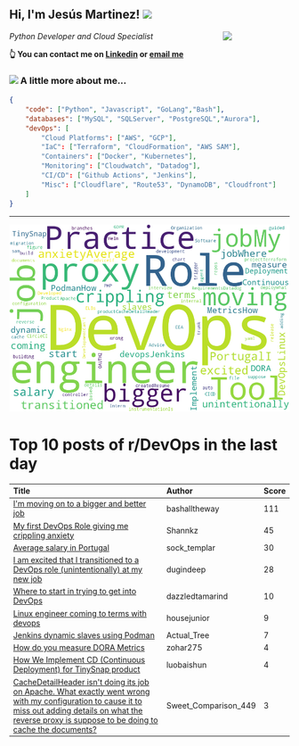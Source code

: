 <!--
**jmartinezl/jmartinezl** is a ✨ _special_ ✨ repository because its `README.md` (this file) appears on your GitHub profile.

Here are some ideas to get you started:

- 🔭 I’m currently working on ...
- 🌱 I’m currently learning ...
- 👯 I’m looking to collaborate on ...
- 🤔 I’m looking for help with ...
- 💬 Ask me about ...
- 📫 How to reach me: ...
- 😄 Pronouns: ...
- ⚡ Fun fact: ...
-->

<h2>Hi, I'm Jesús Martinez! <img src="https://media.giphy.com/media/WUlplcMpOCEmTGBtBW/giphy.gif" width="30"> </h2>
<img align='right' src="https://media.giphy.com/media/NytMLKyiaIh6VH9SPm/giphy.gif" width="120">
<p><em>Python Developer and Cloud Specialist
</em></p>

**👆 You can contact me on [Linkedin](https://www.linkedin.com/in/jes%C3%BAs-martinez-2b7b10104/) or [email me](mailto:jesus.mtz.lorenzo@gmail.com)**

### <img src="https://media.giphy.com/media/VgCDAzcKvsR6OM0uWg/giphy.gif" width="50"> A little more about me...  

```json
{
    "code": ["Python", "Javascript", "GoLang","Bash"],
    "databases": ["MySQL", "SQLServer", "PostgreSQL","Aurora"],
    "devOps": [
        "Cloud Platforms": ["AWS", "GCP"],
        "IaC": ["Terraform", "CloudFormation", "AWS SAM"],
        "Containers": ["Docker", "Kubernetes"],
        "Monitoring": ["Cloudwatch", "Datadog"],
        "CI/CD": ["Github Actions", "Jenkins"],
        "Misc": ["Cloudflare", "Route53", "DynamoDB", "Cloudfront"]
    ]
}
```
---

![Wordcloud](./cloud.png)

# Top 10 posts of r/DevOps in the last day

| Title | Author | Score |
|:---|:---|:---|
| [I'm moving on to a bigger and better job](https://www.reddit.com/r/devops/comments/wqyh0p/im_moving_on_to_a_bigger_and_better_job/) | bashalltheway | 111 |
| [My first DevOps Role giving me crippling anxiety](https://www.reddit.com/r/devops/comments/wr3ho5/my_first_devops_role_giving_me_crippling_anxiety/) | Shannkz | 45 |
| [Average salary in Portugal](https://www.reddit.com/r/devops/comments/wqnfmd/average_salary_in_portugal/) | sock_templar | 30 |
| [I am excited that I transitioned to a DevOps role (unintentionally) at my new job](https://www.reddit.com/r/devops/comments/wqv4m6/i_am_excited_that_i_transitioned_to_a_devops_role/) | dugindeep | 28 |
| [Where to start in trying to get into DevOps](https://www.reddit.com/r/devops/comments/wr9swz/where_to_start_in_trying_to_get_into_devops/) | dazzledtamarind | 10 |
| [Linux engineer coming to terms with devops](https://www.reddit.com/r/devops/comments/wreged/linux_engineer_coming_to_terms_with_devops/) | housejunior | 9 |
| [Jenkins dynamic slaves using Podman](https://www.reddit.com/r/devops/comments/wqq1c3/jenkins_dynamic_slaves_using_podman/) | Actual_Tree | 7 |
| [How do you measure DORA Metrics](https://www.reddit.com/r/devops/comments/wrenci/how_do_you_measure_dora_metrics/) | zohar275 | 4 |
| [How We Implement CD (Continuous Deployment) for TinySnap product](https://www.reddit.com/r/devops/comments/wrbhec/how_we_implement_cd_continuous_deployment_for/) | luobaishun | 4 |
| [CacheDetailHeader isn't doing its job on Apache. What exactly went wrong with my configuration to cause it to miss out adding details on what the reverse proxy is suppose to be doing to cache the documents?](https://www.reddit.com/r/devops/comments/wr82xj/cachedetailheader_isnt_doing_its_job_on_apache/) | Sweet_Comparison_449 | 3 |
